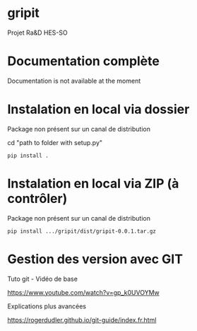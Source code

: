# gripit
Projet Ra&D HES-SO

# Documentation complète
Documentation is not available at the moment

# Instalation en local via dossier
Package non présent sur un canal de distribution

cd "path to folder with setup.py"
    
    pip install .

# Instalation en local via ZIP (à contrôler)
Package non présent sur un canal de distribution

    pip install .../gripit/dist/gripit-0.0.1.tar.gz

# Gestion des version avec GIT
Tuto git - Vidéo de base

https://www.youtube.com/watch?v=gp_k0UVOYMw

Explications plus avancées

https://rogerdudler.github.io/git-guide/index.fr.html

